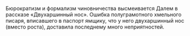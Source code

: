 <!--2017-01-02 18:00:59-->
Бюрократизм и формализм чиновничества высмеивается Далем в рассказе «Двухаршинный нос». Ошибка полуграмотного хмельного писаря, вписавшего в паспорт ямщику, что у него двухаршинный нос (вместо роста), доставила последнему много неприятностей.